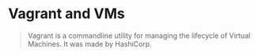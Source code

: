 # Vagrant and VMs
> Vagrant is a commandline utility for managing the lifecycle of Virtual Machines. 
> It was made by HashiCorp.

